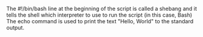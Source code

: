 The #!/bin/bash line at the beginning of the script is called a shebang and it tells the shell which interpreter to use to run the script (in this case, Bash)
The echo command is used to print the text "Hello, World" to the standard output.
